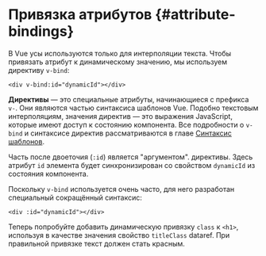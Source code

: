 # Привязка атрибутов {#attribute-bindings}

В Vue усы используются только для интерполяции текста. Чтобы привязать атрибут к динамическому значению, мы используем директиву `v-bind`:

```vue-html
<div v-bind:id="dynamicId"></div>
```

**Директивы** — это специальные атрибуты, начинающиеся с префикса `v-`. Они являются частью синтаксиса шаблонов Vue. Подобно текстовым интерполяциям, значения директив — это выражения JavaScript, которые имеют доступ к состоянию компонента. Все подробности о `v-bind` и синтаксисе директив рассматриваются в главе <a target="_blank" href="/guide/essentials/template-syntax.html">Синтаксис шаблонов</a>.

Часть после двоеточия (`:id`) является "аргументом". директивы. Здесь атрибут `id` элемента будет синхронизирован со свойством `dynamicId` из состояния компонента.

Поскольку `v-bind` используется очень часто, для него разработан специальный сокращённый синтаксис:

```vue-html
<div :id="dynamicId"></div>
```

Теперь попробуйте добавить динамическую привязку `class` к `<h1>`, используя в качестве значения свойство `titleClass` <span class="options-api">data</span><span class="composition-api">ref</span>. При правильной привязке текст должен стать красным.
